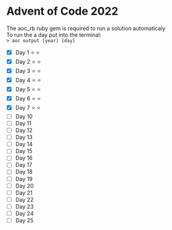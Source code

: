 # Advent of Code 2022
The aoc_rb ruby gem is required to run a solution automaticaly  
To run the a day put into the terminal:  
```> aoc output [year] [day]```

- [x] Day 1 :star: :star:
- [x] Day 2 :star: :star:
- [x] Day 3 :star: :star:
- [x] Day 4 :star: :star:
- [x] Day 5 :star: :star:
- [x] Day 6 :star: :star:
- [x] Day 7 :star: :star:
- [ ] Day 10
- [ ] Day 11
- [ ] Day 12
- [ ] Day 13
- [ ] Day 14
- [ ] Day 15
- [ ] Day 16
- [ ] Day 17
- [ ] Day 18
- [ ] Day 19
- [ ] Day 20
- [ ] Day 21
- [ ] Day 22
- [ ] Day 23
- [ ] Day 24
- [ ] Day 25
